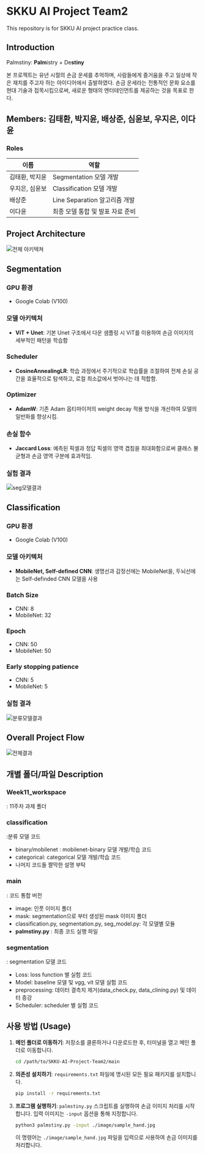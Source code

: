 # SKKU AI Project Team2

This repository is for SKKU AI project practice class. 

## Introduction
Palmstiny: **Palm**istry + De**stiny**

본 프로젝트는 유년 시절의 손금 운세를 추억하며, 사람들에게 즐거움을 주고 일상에 작은 재치를 주고자 하는 아이디어에서 출발하였다.
손금 운세라는 전통적인 문화 요소를 현대 기술과 접목시킴으로써, 새로운 형태의 엔터테인먼트를 제공하는 것을 목표로 한다.

## Members: 김태환, 박지윤, 배상준, 심윤보, 우지은, 이다윤
### Roles
| 이름           | 역할                                   |
| -------------- | -------------------------------------- |
| 김태환, 박지윤 | Segmentation 모델 개발                 |
| 우지은, 심윤보 | Classification 모델 개발               |
| 배상준         | Line Separation 알고리즘 개발          |
| 이다윤         | 최종 모델 통합 및 발표 자료 준비       |

## Project Architecture
![전체 아키텍쳐](img/architecture.png)

## Segmentation
### GPU 환경
- Google Colab (V100)

### 모델 아키텍처
- **ViT + Unet**: 기본 Unet 구조에서 다운 샘플링 시 ViT를 이용하여 손금 이미지의 세부적인 패턴을 학습함

### Scheduler
- **CosineAnnealingLR**: 학습 과정에서 주기적으로 학습률을 조절하여 전체 손실 공간을 효율적으로 탐색하고, 로컬 최소값에서 벗어나는 데 적합함.

### Optimizer
- **AdamW**: 기존 Adam 옵티마이저의 weight decay 적용 방식을 개선하여 모델의 일반화를 향상시킴.

### 손실 함수
- **Jaccard Loss**: 예측된 픽셀과 정답 픽셀의 영역 겹침을 최대화함으로써 클래스 불균형과 손금 영역 구분에 효과적임.

### 실험 결과
![seg모델결과](img/seg_result.png)


## Classification
### GPU 환경
- Google Colab (V100)

### 모델 아키텍처
- **MobileNet, Self-defined CNN**: 생명선과 감정선에는 MobileNet을, 두뇌선에는 Self-definded CNN 모델을 사용

### Batch Size
- CNN: 8
- MobileNet: 32

### Epoch
- CNN: 50
- MobileNet: 50

### Early stopping patience
- CNN: 5
- MobileNet: 5

### 실험 결과
![분류모델결과](img/cls_result.png)

## Overall Project Flow
![전체결과](img/overall_result.png)

## 개별 폴더/파일 Description
### Week11_workspace
: 11주차 과제 폴더

### classification
:분류 모델 코드
- binary/mobilenet : mobilenet-binary 모델 개발/학습 코드
- categorical: categorical 모델 개발/학습 코드
- 나머지 코드들 짤막한 설명 부탁

### main
: 코드 통합 버전
- image: 인풋 이미지 폴더
- mask: segmentation으로 부터 생성된 mask 이미지 폴더
- classification.py, segmentation.py, seg_model.py: 각 모델별 모듈
- **palmstiny.py** : 최종 코드 실행 파일

### segmentation
: segmentation 모델 코드
- Loss: loss function 별 실험 코드
- Model: baseline 모델 및 vgg, vit 모델 실험 코드
- preprocessing: 데이터 결측치 제거(data_check.py, data_clining.py) 및 데이터 증강
- Scheduler: scheduler 별 실험 코드


## 사용 방법 (Usage)

1. **메인 폴더로 이동하기**:
   저장소를 클론하거나 다운로드한 후, 터미널을 열고 메인 폴더로 이동합니다.

   ```bash
   cd /path/to/SKKU-AI-Project-Team2/main
   ```

2. **의존성 설치하기**:
   `requirements.txt` 파일에 명시된 모든 필요 패키지를 설치합니다.

   ```bash
   pip install -r requirements.txt
   ```

3. **프로그램 실행하기**:
   `palmstiny.py` 스크립트를 실행하여 손금 이미지 처리를 시작합니다. 입력 이미지는 `-input` 옵션을 통해 지정합니다.

   ```bash
   python3 palmstiny.py -input ./image/sample_hand.jpg
   ```

   이 명령어는 `./image/sample_hand.jpg` 파일을 입력으로 사용하여 손금 이미지를 처리합니다.
